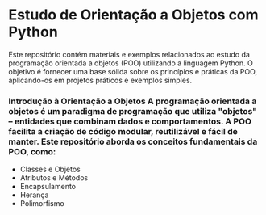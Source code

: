 # Estudo de Orientação a Objetos com Python

Este repositório contém materiais e exemplos relacionados ao estudo da programação orientada a objetos (POO) utilizando a linguagem Python. O objetivo é fornecer uma base sólida sobre os princípios e práticas da POO, aplicando-os em projetos práticos e exemplos simples.

### Introdução à Orientação a Objetos A programação orientada a objetos é um paradigma de programação que utiliza "objetos" – entidades que combinam dados e comportamentos. A POO facilita a criação de código modular, reutilizável e fácil de manter. Este repositório aborda os conceitos fundamentais da POO, como:

- Classes e Objetos
- Atributos e Métodos
- Encapsulamento
- Herança
- Polimorfismo

